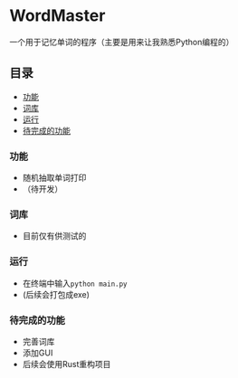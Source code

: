 # WordMaster

一个用于记忆单词的程序（主要是用来让我熟悉Python编程的）

## 目录

- [功能](#功能)
- [词库](#词库)
- [运行](#运行)
- [待完成的功能](#待完成的功能)

### 功能

- 随机抽取单词打印
- （待开发）

### 词库

- 目前仅有供测试的

### 运行

- 在终端中输入`python main.py`
- (后续会打包成exe)

### 待完成的功能

- 完善词库
- 添加GUI
- 后续会使用Rust重构项目